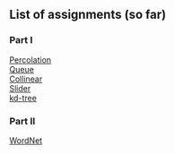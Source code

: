 ## List of assignments (so far)
### Part I
[Percolation](https://coursera.cs.princeton.edu/algs4/assignments/percolation/specification.php) <br>
[Queue](https://coursera.cs.princeton.edu/algs4/assignments/queues/specification.php) <br>
[Collinear](https://coursera.cs.princeton.edu/algs4/assignments/collinear/specification.php) <br>
[Slider](https://coursera.cs.princeton.edu/algs4/assignments/8puzzle/specification.php) <br>
[kd-tree](https://coursera.cs.princeton.edu/algs4/assignments/kdtree/specification.php) <br>
### Part II
[WordNet](https://coursera.cs.princeton.edu/algs4/assignments/wordnet/specification.php) <br>
